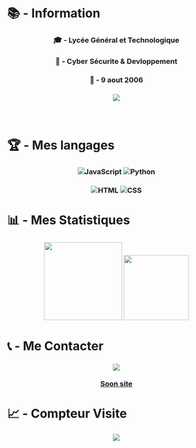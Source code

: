 ### <h1>📚 - Information</h1>
### <p align="center">🎓 - Lycée Général et Technologique</p>
### <p align="center">🎴 - Cyber Sécurite & Devloppement </p>
### <p align="center">🎁 - 9 aout 2006</p>
### <p align="center"><img src="https://discord.c99.nl/widget/theme-2/846191293536665631.png" style="max-width:100%;"></p>
### <br>
### <h1>🏆 - Mes langages</h1>
### <p align="center"><img src="https://camo.githubusercontent.com/6e8ce928be6e5866e27140eb0bb25479b52137d75ee0196e7b67c91038a9abc3/68747470733a2f2f696d672e736869656c64732e696f2f62616467652f2d4a6176615363726970742d3035313232413f7374796c653d666c6174266c6f676f3d6a617661736372697074" alt="JavaScript" data-canonical-src="https://img.shields.io/badge/-JavaScript-05122A?style=flat&amp;logo=javascript" style="max-width:100%;">    <img src="https://camo.githubusercontent.com/1d60a65352c961dc0bc3bfcddb926a34787b47ffced9bcadeaea32962297ef5a/68747470733a2f2f696d672e736869656c64732e696f2f62616467652f2d507974686f6e2d3035313232413f7374796c653d666c6174266c6f676f3d707974686f6e" alt="Python" data-canonical-src="https://img.shields.io/badge/-Python-05122A?style=flat&amp;logo=python" style="max-width:100%;"></p>
### <p align="center"><img src="https://camo.githubusercontent.com/c8d13e1c596a6726b1da8475a9299fac133f95ef009083b48be01f975a44987e/68747470733a2f2f696d672e736869656c64732e696f2f62616467652f2d48544d4c2d3035313232413f7374796c653d666c6174266c6f676f3d48544d4c35" alt="HTML" data-canonical-src="https://img.shields.io/badge/-HTML-05122A?style=flat&amp;logo=HTML5" style="max-width:100%;">      <img src="https://camo.githubusercontent.com/d738d76484d50c8345c2d01e39364b707285bc7936140858e7909dfe6424efb2/68747470733a2f2f696d672e736869656c64732e696f2f62616467652f2d4353532d3035313232413f7374796c653d666c6174266c6f676f3d43535333266c6f676f436f6c6f723d313537324236" alt="CSS" data-canonical-src="https://img.shields.io/badge/-CSS-05122A?style=flat&amp;logo=CSS3&amp;logoColor=1572B6" style="max-width:100%;"></p>
### <h1>📊 - Mes Statistiques</h1>
### <p align="center"><img height="180em" src="https://github-readme-stats-eight-theta.vercel.app/api?username=Ako-fr&amp;show_icons=true&amp;theme=react&amp;include_all_commits=true&amp;locale=fr" style="max-width:100%;"> <img height="150em" src="https://github-readme-stats-eight-theta.vercel.app/api/top-langs/?username=Ako-fr&amp;layout=compact&amp;langs_count=8&amp;theme=react&amp;locale=fr" style="max-width:100%;"></p>

### <h1>📞 - Me Contacter</h1>
### <p align="center"> <img src="https://img.shields.io/badge/>Ako’%237882-D14836?style=flat&amp;logo=Discord&amp;logoColor=blue&amp;color=9cf" style="max-width:100%;"> <br> <br> <a href="https://google.com">Soon site</a>
</p>

### <h1>📈 - Compteur Visite</h1>
<p align="center"> 
  <img src="https://profile-counter.glitch.me/Ako-fr/count.svg" />
</p>
